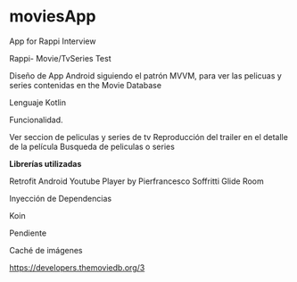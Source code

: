 # moviesApp
App for Rappi Interview


Rappi- Movie/TvSeries Test

Diseño de App Android siguiendo el patrón MVVM, para ver las pelicuas y series contenidas en the Movie Database

Lenguaje
Kotlin

Funcionalidad.

Ver seccion de peliculas y series de tv
Reproducción del trailer en el detalle de la película
Busqueda de peliculas o series 

<b>Librerías utilizadas</b>

Retrofit
Android Youtube Player by Pierfrancesco Soffritti
Glide
Room

Inyección de Dependencias

Koin


Pendiente

Caché de imágenes 

https://developers.themoviedb.org/3
